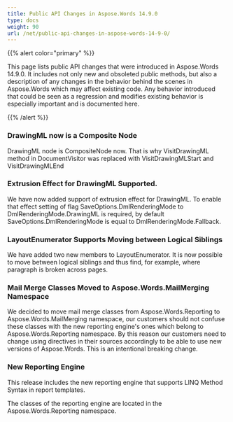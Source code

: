 ```yaml
---
title: Public API Changes in Aspose.Words 14.9.0
type: docs
weight: 90
url: /net/public-api-changes-in-aspose-words-14-9-0/
---
```


{{% alert color="primary" %}} 

This page lists public API changes that were introduced in Aspose.Words 14.9.0. It includes not only new and obsoleted public methods, but also a description of any changes in the behavior behind the scenes in Aspose.Words which may affect existing code. Any behavior introduced that could be seen as a regression and modifies existing behavior is especially important and is documented here.

{{% /alert %}} 

### DrawingML now is a Composite Node

DrawingML node is CompositeNode now. That is why VisitDrawingML method in DocumentVisitor was replaced with VisitDrawingMLStart and VisitDrawingMLEnd 

### Extrusion Effect for DrawingML Supported.

We have now added support of extrusion effect for DrawingML. To enable that effect setting of flag SaveOptions.DmlRenderingMode to DmlRenderingMode.DrawingML is required, by default SaveOptions.DmlRenderingMode is equal to DmlRenderingMode.Fallback.

### LayoutEnumerator Supports Moving between Logical Siblings

We have added two new members to LayoutEnumerator. It is now possible to move between logical siblings and thus find, for example, where paragraph is broken across pages.

### Mail Merge Classes Moved to Aspose.Words.MailMerging Namespace

We decided to move mail merge classes from Aspose.Words.Reporting to Aspose.Words.MailMerging namespace, our customers should not confuse these classes with the new reporting engine's ones which belong to Aspose.Words.Reporting namespace. By this reason our customers need to change using directives in their sources accordingly to be able to use new versions of Aspose.Words. This is an intentional breaking change.

### New Reporting Engine

This release includes the new reporting engine that supports LINQ Method Syntax in report templates.

The classes of the reporting engine are located in the Aspose.Words.Reporting namespace.
